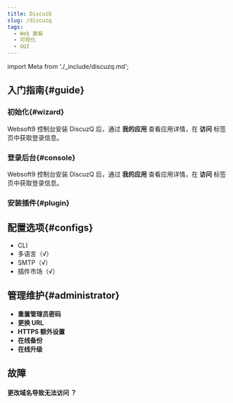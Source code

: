 ```yaml
---
title: DiscuzQ
slug: /discuzq
tags:
  - Web 面板
  - 可视化
  - GUI
---
```


import Meta from './_include/discuzq.md';

<Meta name="meta" />

## 入门指南{#guide}

### 初始化{#wizard}

Websoft9 控制台安装 DiscuzQ 后，通过 **我的应用** 查看应用详情，在 **访问** 标签页中获取登录信息。  

### 登录后台{#console}

Websoft9 控制台安装 DiscuzQ 后，通过 **我的应用** 查看应用详情，在 **访问** 标签页中获取登录信息。  

### 安装插件{#plugin}

## 配置选项{#configs}

- CLI
- 多语言（√）
- SMTP（√）
- 插件市场（√）

## 管理维护{#administrator}

- **重置管理员密码**
- **更换 URL**
- **HTTPS 额外设置**
- **在线备份**
- **在线升级**

## 故障

#### 更改域名导致无法访问 ？